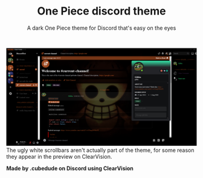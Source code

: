 <div align="center" dir="auto">
<h1 align="center">One Piece discord theme</h1>
<p align="center">A dark One Piece theme for Discord that's easy on the eyes</p>
</div>
<br>

![theme preview](https://github.com/GCubeDude/One-Piece-Discord-Theme/blob/main/One%20Piece%20Theme%20Preview.png)
The ugly white scrollbars aren't actually part of the theme, for some reason they appear in the preview on ClearVision.




**Made by .cubedude on Discord using ClearVision**
